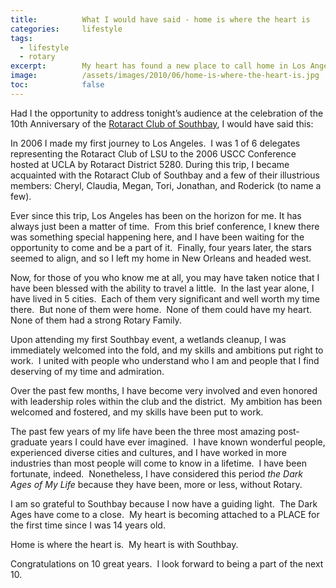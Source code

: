 ```yaml
---
title:			What I would have said - home is where the heart is
categories:		lifestyle
tags:
  - lifestyle
  - rotary
excerpt:		My heart has found a new place to call home in Los Angeles, and I owe it all to this exceptional group of community leaders and humanitarians.
image:			/assets/images/2010/06/home-is-where-the-heart-is.jpg
toc:			false
---
```



Had I the opportunity to address tonight’s audience at the celebration of the 10th Anniversary of the [Rotaract Club of Southbay](https://portal.clubrunner.ca/2541), I would have said this:

In 2006 I made my first journey to Los Angeles.  I was 1 of 6 delegates representing the Rotaract Club of LSU to the 2006 USCC Conference hosted at UCLA by Rotaract District 5280. During this trip, I became acquainted with the Rotaract Club of Southbay and a few of their illustrious members: Cheryl, Claudia, Megan, Tori, Jonathan, and Roderick (to name a few).

Ever since this trip, Los Angeles has been on the horizon for me. It has always just been a matter of time.  From this brief conference, I knew there was something special happening here, and I have been waiting for the opportunity to come and be a part of it.  Finally, four years later, the stars seemed to align, and so I left my home in New Orleans and headed west.

Now, for those of you who know me at all, you may have taken notice that I have been blessed with the ability to travel a little.  In the last year alone, I have lived in 5 cities.  Each of them very significant and well worth my time there.  But none of them were home.  None of them could have my heart.  None of them had a strong Rotary Family.

Upon attending my first Southbay event, a wetlands cleanup, I was immediately welcomed into the fold, and my skills and ambitions put right to work.  I united with people who understand who I am and people that I find deserving of my time and admiration.

Over the past few months, I have become very involved and even honored with leadership roles within the club and the district.  My ambition has been welcomed and fostered, and my skills have been put to work.

The past few years of my life have been the three most amazing post-graduate years I could have ever imagined.  I have known wonderful people, experienced diverse cities and cultures, and I have worked in more industries than most people will come to know in a lifetime.  I have been fortunate, indeed.  Nonetheless, I have considered this period *the Dark Ages of My Life* because they have been, more or less, without Rotary.

I am so grateful to Southbay because I now have a guiding light.  The Dark Ages have come to a close.  My heart is becoming attached to a PLACE for the first time since I was 14 years old.

Home is where the heart is.  My heart is with Southbay.

Congratulations on 10 great years.  I look forward to being a part of the next 10.